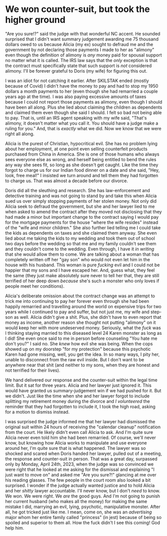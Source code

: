 # We won counter-suit, but took the higher ground

"Are you sure!?" said the judge with that wonderful NC accent. He sounded surprised that I didn't want summary judgement awarding me 75 thousand dollars owed to us because Alicia (my ex) sought to defraud me and the government by not declaring those payments I made to her as "alimony" even though the definition of alimony is *any* money paid for spousal support no matter what it is called. The IRS law says that the *only* exception is that the contract must specifically state that such support is *not* considered alimony. I'll be forever grateful to Doris (my wife) for figuring this out.

I was an idiot for not catching it earlier. After SKILSTAK ended (mostly because of Covid) I didn't have the money to pay and had to stop my 1950 dollars a month payments to her (even though she had remarried a couple years ago at the time). I was also paying excessive amounts of taxes because I could not report those payments as alimony, even though I should have been all along. Plus she lied about claiming the children as dependents and claimed them even though she said I should. I felt so bad not being able to pay. That is, until an IRS agent speaking with my wife said, "That's alimony, it doesn't matter what you call it. You should have a judge make a ruling for you." And, that is *exactly* what we did. Now we know that we were right all along.

Alicia is the purest of Christian, hypocritical evil. She has no problem lying about her employment, at one point even selling counterfeit products purchased from China in America. She is one of those humans who always sees everyone else as wrong, and herself being entitled to bend the rules any way she sees fit, so long as she doesn't get caught. Like the time they forgot to charge us for our Indian food dinner on a date and she said, "Hey, look, free meal!" I insisted we turn around and tell them they had forgotten to charge us. That was almost a decade before our divorce.

Doris did all the sleuthing and research. She has law-enforcement and detective training and was not going to stand by and take this when Alicia sued us over simply stopping payments of her stolen money. Not only did Alicia seek to defraud the government, but she and her lawyer lied to me when asked to amend the contract after they moved not disclosing that they had made a minor but important change to the contract saying I would pay for the mortgage payments for the house "where the wife resides" instead of the "wife and minor children." She also further lied telling me I could take the kids as dependents on taxes and she claimed them anyway. She even lied about me taking the kids to my wedding and took them out of school two days before the wedding so that me and my family couldn't see them and they couldn't come to the wedding. Even through, I have it *in writing* that she would allow them to come. We are talking about a woman that has completely written off her "gay son" who would not even let him in the house with his husband. This woman is pure *fucking* evil and I could not be happier that my sons and I have escaped her. And, guess what, they feel the same (they just make absolutely sure never to tell her that, they are still terrified of her deep down *because* she's such a monster who only loves if people meet her conditions).

Alicia's deliberate omission about the contract change was an attempt to trick me into continuing to pay her forever even through she had been happily remarried and travelling around the world on expensive trips for two years while I continued to pay and suffer, but not just me, my wife and step-son as well. Alicia didn't give a shit. Plus, she didn't have to even report that money as income, another reason she thought not putting "alimony" on it would keep her with more undeserved money. Seriously, what the *fuck* was I thinking staying married to this diseased level 24 Karen monster as long as I did! She even once said to me in person before counseling "You hate me don't you?" I said no. She *knew* how evil she was being. When the cops showed up on my doorstep "for my protection" because this psychotic Karen had gone missing, well, you get the idea. In so many ways, I pity her, unable to disconnect from the raw evil inside. But I don't want to be anywhere near that shit (and neither to my sons, when they are honest and not terrified for their lives).

We hand delivered our response and the counter-suit within the legal time limit. But it sat for three years. Alicia and her lawyer just ignored it. This would have granted us summary-judgement win if we had pushed for it. But we didn't. Just like the time when she and her lawyer forgot to include splitting my retirement money during the divorce and *I volunteered* the reminder that they had forgotten to include it, I took the high road, asking for a motion to dismiss instead.

I was surprised the judge informed me that her lawyer had dismissed the original suit within 24 hours of receiving the "calendar cleanup" notification from the court. He likely didn't even call Alicia to ask. And I'm quite sure Alicia never even told him she had been remarried. Of course, we'll never know, but knowing how Alicia works to manipulate and use everyone around her, I'm quite sure that is what happened. The lawyer was so shocked and scared when Doris handed her lawyer, pulled out of a meeting,  the response and counter-suit in person. That was a great day, surpassed only by Monday, April 24th, 2023, when the judge was so convinced we were right that he looked at me asking for the dismissal and explaining "I just want to move on" and asked me "Are you sure?!" glancing at me over his reading glasses. The few people in the court room also looked a bit surprised. I wonder if the judge actually wanted justice and to hold Alicia and her *shitty* lawyer accountable. I'll never know, but I don't *need* to know. We won. We were right. We *are* the good guys. And I'm not going to punish her current husband (who makes all the money) for making the same mistake I did, marrying an evil, lying, psychotic, manipulative monster. After all, he got tricked just like me. I mean, come on, she was an *advertising* major whom her entire family called "princess" (in jest) because of being so spoiled and superior to them all. How the fuck didn't I see this coming! God help him.

